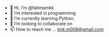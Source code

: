 - 👋 Hi, I’m @fatimamkk
- 👀 I’m interested in programming
- 🌱 I’m currently learning Python.
- 💞️ I’m looking to collaborate on 
- 📫 How to reach me ... tmk.m008@gmail.com

<!---
fatimamkk/fatimamkk is a ✨ special ✨ repository because its `README.md` (this file) appears on your GitHub profile.
You can click the Preview link to take a look at your changes.
--->
